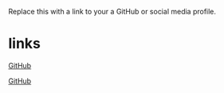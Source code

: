 Replace this with a link to your a GitHub or social media profile.

# links

[GitHub](http://github.com)

[GitHub](https://github.com/andreza-fernandes/)

